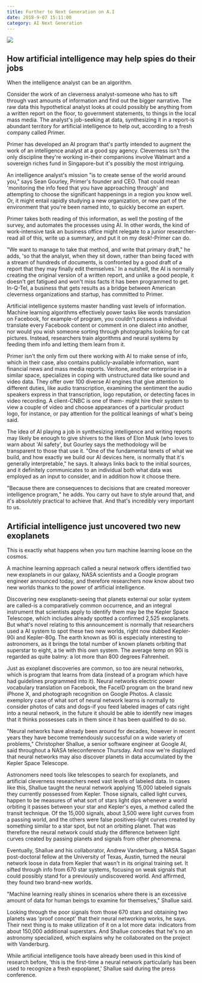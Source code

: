 ```yaml
---
title: Further to Next Generation on A.I
date: 2018-9-07 15:11:00
category: AI Next Generation
---
```


![](/images/8.jpg)

## How artificial intelligence may help spies do their jobs

When the intelligence analyst can be an algorithm.

Consider the work of an cleverness analyst-someone who has to sift through vast amounts of information and find out the bigger narrative. The raw data this hypothetical analyst looks at could possibly be anything from a written report on the floor, to government statements, to things in the local mass media. The analyst's job-seeking at data, synthesizing it in a report-is abundant territory for artificial intelligence to help out, according to a fresh company called Primer.

<!-- more -->

Primer has developed an AI program that's partly intended to augment the work of an intelligence analyst at a good spy agency. Cleverness isn't the only discipline they're working in-their companions involve Walmart and a sovereign riches fund in Singapore-but it's possibly the most intriguing.

An intelligence analyst's mission "is to create sense of the world around you," says Sean Gourley, Primer's founder and CEO. That could mean 'monitoring the info feed that you have approaching through' and attempting to choose the significant happenings in a region you know well. Or, it might entail rapidly studying a new organization, or new part of the environment that you're been named into, to quickly become an expert.

Primer takes both reading of this information, as well the posting of the survey, and automates the processes using AI. In other words, the kind of work-intensive task an business office might relegate to a junior researcher-read all of this, write up a summary, and put it on my desk!-Primer can do.

"We want to manage to take that method, and write that primary draft," he adds, 'so that the analyst, when they sit down, rather than being faced with a stream of hundreds of documents, is confronted by a good draft of a report that they may finally edit themselves.' In a nutshell, the AI is normally creating the original version of a written report, and unlike a good people, it doesn't get fatigued and won't miss facts it has been programmed to get. In-Q-Tel, a business that gets results as a bridge between American cleverness organizations and startup, has committed to Primer.

Artificial intelligence systems master handling vast levels of information. Machine learning algorithms effectively power tasks like words translation on Facebook, for example-of program, you couldn't possess a individual translate every Facebook content or comment in one dialect into another, nor would you wish someone sorting through photographs looking for cat pictures. Instead, researchers train algorithms and neural systems by feeding them info and letting them learn from it.

Primer isn't the only firm out there working with AI to make sense of info, which in their case, also contains publicly-available information, want financial news and mass media reports. Veritone, another enterprise in a similar space, specializes in coping with unstructured data like sound and video data. They offer over 100 diverse AI engines that give attention to different duties, like audio transcription, examining the sentiment the audio speakers express in that transcription, logo reputation, or detecting faces in video recording. A client-CNBC is one of them- might hire their system to view a couple of video and choose appearances of a particular product logo, for instance, or pay attention for the political leanings of what's being said.

The idea of AI playing a job in synthesizing intelligence and writing reports may likely be enough to give shivers to the likes of Elon Musk (who loves to warn about 'AI safety', but Gourley says the methodology will be transparent to those that use it. "One of the fundamental tenets of what we build, and how exactly we build our AI devices here, is normally that it's generally interpretable," he says. It always links back to the initial sources, and it definitely communicates to an individual both what data was employed as an input to consider, and in addition how it choose there.

"Because there are consequences to decisions that are created moreover intelligence program," he adds. You carry out have to style around that, and it's absolutely practical to achieve that. And that's incredibly very important to us.

## Artificial intelligence just uncovered two new exoplanets

This is exactly what happens when you turn machine learning loose on the cosmos.

A machine learning approach called a neural network offers identified two new exoplanets in our galaxy, NASA scientists and a Google program engineer announced today, and therefore researchers now know about two new worlds thanks to the power of artificial intelligence.

Discovering new exoplanets-seeing that planets external our solar system are called-is a comparatively common occurrence, and an integral instrument that scientists apply to identify them may be the Kepler Space Telescope, which includes already spotted a confirmed 2,525 exoplanets. But what's novel relating to this announcement is normally that researchers used a AI system to spot these two new worlds, right now dubbed Kepler-90i and Kepler-80g. The earth known as 90i is especially interesting to astronomers, as it brings the total number of known planets orbiting that superstar to eight, a tie with this own system. The average temp on 90i is regarded as quite balmy: a lot more than 800 degrees Fahrenheit.

Just as exoplanet discoveries are common, so too are neural networks, which is program that learns from data (instead of a program which have had guidelines programmed into it). Neural networks electric power vocabulary translation on Facebook, the FaceID program on the brand new iPhone X, and photograph recognition on Google Photos. A classic exemplory case of what sort of neural network learns is normally to consider photos of cats and dogs-if you feed labeled images of cats right into a neural network, in the future it should be able to identify new images that it thinks possesses cats in them since it has been qualified to do so.

"Neural networks have already been around for decades, however in recent years they have become tremendously successful on a wide variety of problems," Christopher Shallue, a senior software engineer at Google AI, said throughout a NASA teleconference Thursday. And now we're displayed that neural networks may also discover planets in data accumulated by the Kepler Space Telescope.

Astronomers need tools like telescopes to search for exoplanets, and artificial cleverness researchers need vast levels of labeled data. In cases like this, Shallue taught the neural network applying 15,000 labeled signals they currently possessed from Kepler. Those signals, called light curves, happen to be measures of what sort of stars light dips whenever a world orbiting it passes between your star and Kepler's eyes, a method called the transit technique. Of the 15,000 signals, about 3,500 were light curves from a passing world, and the others were false positives-light curves created by something similar to a star spot, but not an orbiting planet. That was therefore the neural network could study the difference between light curves created by passing planets and signals from other phenomena.

Eventually, Shallue and his collaborator, Andrew Vanderburg, a NASA Sagan post-doctoral fellow at the University of Texas, Austin, turned the neural network loose in data from Kepler that wasn't in its original training set. It sifted through info from 670 star systems, focusing on weak signals that could possibly stand for a previously undiscovered world. And affirmed, they found two brand-new worlds.

"Machine learning really shines in scenarios where there is an excessive amount of data for human beings to examine for themselves," Shallue said.

Looking through the poor signals from those 670 stars and obtaining two planets was 'proof concept' that their neural networking works, he says. Their next thing is to make utilization of it on a lot more data: indicators from about 150,000 additional superstars. And Shallue concedes that he's no an astronomy specialized, which explains why he collaborated on the project with Vanderburg.

While artificial intelligence tools have already been used in this kind of research before, 'this is the first-time a neural network particularly has been used to recognize a fresh expoplanet,' Shallue said during the press conference.